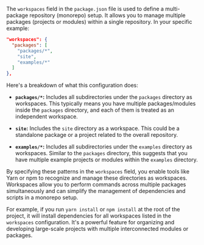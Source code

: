 The `workspaces` field in the `package.json` file is used to define a multi-package repository (monorepo) setup. It allows you to manage multiple packages (projects or modules) within a single repository. In your specific example:

```json
"workspaces": {
  "packages": [
    "packages/*",
    "site",
    "examples/*"
  ]
},
```

Here's a breakdown of what this configuration does:

- **`packages/*`:** Includes all subdirectories under the `packages` directory as workspaces. This typically means you have multiple packages/modules inside the `packages` directory, and each of them is treated as an independent workspace.

- **`site`:** Includes the `site` directory as a workspace. This could be a standalone package or a project related to the overall repository.

- **`examples/*`:** Includes all subdirectories under the `examples` directory as workspaces. Similar to the `packages` directory, this suggests that you have multiple example projects or modules within the `examples` directory.

By specifying these patterns in the `workspaces` field, you enable tools like Yarn or npm to recognize and manage these directories as workspaces. Workspaces allow you to perform commands across multiple packages simultaneously and can simplify the management of dependencies and scripts in a monorepo setup.

For example, if you run `yarn install` or `npm install` at the root of the project, it will install dependencies for all workspaces listed in the `workspaces` configuration. It's a powerful feature for organizing and developing large-scale projects with multiple interconnected modules or packages.